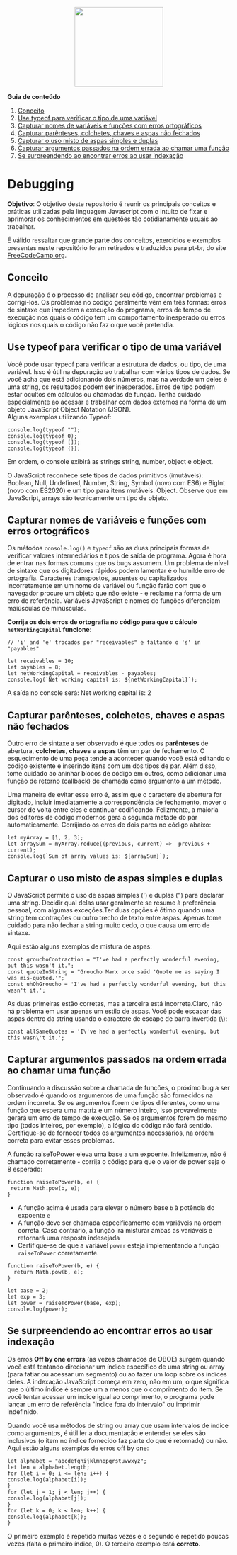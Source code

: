 <p align="center">  
  <img src="https://cdn.pixabay.com/photo/2015/04/23/17/41/javascript-736400_960_720.png" height="180" width="200">
</p>

<b>Guia de conteúdo</b>
1. [Conceito](#conceito)
2. [Use typeof para verificar o tipo de uma variável](#usetypeof)
3. [Capturar nomes de variáveis e funções com erros ortográficos](#capturarnomes)
4. [Capturar parênteses, colchetes, chaves e aspas não fechados](#capturarcolchetes)
5. [Capturar o uso misto de aspas simples e duplas](#capturaraspas)
6. [Capturar argumentos passados na ordem errada ao chamar uma função](#capturarg)
7. [Se surpreendendo ao encontrar erros ao usar indexação](#surpreendendoaoencontrar)


 <h1>Debugging</h1>
 <p><b>Objetivo</b>: O objetivo deste repositório é reunir os principais conceitos e práticas utilizadas pela línguagem Javascript com o intuito de fixar e aprimorar os conhecimentos em questões tão cotidianamente usuais ao trabalhar.</p>
  <p>É válido ressaltar que grande parte dos conceitos, exercícios e exemplos presentes neste repositório foram retirados e traduzidos para pt-br, do site <a href ="https://www.freecodecamp.org/learn">FreeCodeCamp.org</a>.</p>


<div id='conceito'/>

<h2>Conceito</h2>
  <p>A depuração é o processo de analisar seu código, encontrar problemas e corrigi-los. Os problemas no código geralmente vêm em três formas: erros de sintaxe que impedem a execução do programa, erros de tempo de execução nos quais o código tem um comportamento inesperado ou erros lógicos nos quais o código não faz o que você pretendia.</p>

<div id="usetypeof"/>

<h2>Use typeof para verificar o tipo de uma variável</h2>
  <p>Você pode usar typeof para verificar a estrutura de dados, ou tipo, de uma variável. Isso é útil na depuração ao trabalhar com vários tipos de dados. Se você acha que está adicionando dois números, mas na verdade um deles é uma string, os resultados podem ser inesperados. Erros de tipo podem estar ocultos em cálculos ou chamadas de função. Tenha cuidado especialmente ao acessar e trabalhar com dados externos na forma de um objeto JavaScript Object Notation (JSON).<br>Alguns exemplos utilizando Typeof:</br></p>

```
console.log(typeof "");
console.log(typeof 0);
console.log(typeof []);
console.log(typeof {});
```

<p>Em ordem, o console exibirá as strings string, number, object e object.</p>

<p>O JavaScript reconhece sete tipos de dados primitivos (imutáveis): Boolean, Null, Undefined, Number, String, Symbol (novo com ES6) e BigInt (novo com ES2020) e um tipo para itens mutáveis: Object. Observe que em JavaScript, arrays são tecnicamente um tipo de objeto.</p>

<div id="capturarnomes"/>

<h2>Capturar nomes de variáveis e funções com erros ortográficos</h2>
  <p>Os métodos <code>console.log()</code> e <code>typeof</code> são as duas principais formas de verificar valores intermediários e tipos de saída de programa. Agora é hora de entrar nas formas comuns que os bugs assumem. Um problema de nível de sintaxe que os digitadores rápidos podem lamentar é o humilde erro de ortografia. Caracteres transpostos, ausentes ou capitalizados incorretamente em um nome de variável ou função farão com que o navegador procure um objeto que não existe - e reclame na forma de um erro de referência. Variáveis JavaScript e nomes de funções diferenciam maiúsculas de minúsculas.</p>

<p><b>Corrija os dois erros de ortografia no código para que o cálculo <code>netWorkingCapital</code> funcione</b>:</p>

```
// 'i' and 'e' trocados por "receivables" e faltando o 's' in "payables"

let receivables = 10;
let payables = 8;
let netWorkingCapital = receivables - payables;
console.log(`Net working capital is: ${netWorkingCapital}`);

```
<p>A saída no console será: Net working capital is: 2</p>

<div id="capturarcolchetes"/>

<h2>Capturar parênteses, colchetes, chaves e aspas não fechados</h2>
   <p>Outro erro de sintaxe a ser observado é que todos os <b>parênteses</b> de abertura, <b>colchetes</b>, <b>chaves</b> e <b>aspas</b> têm um par de fechamento. O esquecimento de uma peça tende a acontecer quando você está editando o código existente e inserindo itens com um dos tipos de par. Além disso, tome cuidado ao aninhar blocos de código em outros, como adicionar uma função de retorno (callback) de chamada como argumento a um método.</p> 
   
   <p>Uma maneira de evitar esse erro é, assim que o caractere de abertura for digitado, incluir imediatamente a correspondência de fechamento, mover o cursor de volta entre eles e continuar codificando. Felizmente, a maioria dos editores de código modernos gera a segunda metade do par automaticamente. Corrijindo os erros de dois pares no código abaixo:</p>
   
```
let myArray = [1, 2, 3];
let arraySum = myArray.reduce((previous, current) =>  previous + current);
console.log(`Sum of array values is: ${arraySum}`);
```

<div id="capturaraspas"/>
  
<h2>Capturar o uso misto de aspas simples e duplas</h2>
  <p>O JavaScript permite o uso de aspas simples (') e duplas (") para declarar uma string. Decidir qual delas usar geralmente se resume à preferência pessoal, com algumas exceções.Ter duas opções é ótimo quando uma string tem contrações ou outro trecho de texto entre aspas. Apenas tome cuidado para não fechar a string muito cedo, o que causa um erro de sintaxe.</p>
  
 <p>Aqui estão alguns exemplos de mistura de aspas:</p>
 
 ```
const grouchoContraction = "I've had a perfectly wonderful evening, but this wasn't it.";
const quoteInString = "Groucho Marx once said 'Quote me as saying I was mis-quoted.'";
const uhOhGroucho = 'I've had a perfectly wonderful evening, but this wasn't it.';
```
<p>As duas primeiras estão corretas, mas a terceira está incorreta.Claro, não há problema em usar apenas um estilo de aspas. Você pode escapar das aspas dentro da string usando o caractere de escape de barra invertida (\):</p>

```
const allSameQuotes = 'I\'ve had a perfectly wonderful evening, but this wasn\'t it.';
```

<div id="capturarg"/>
  
<h2>Capturar argumentos passados na ordem errada ao chamar uma função</h2>
  <p>Continuando a discussão sobre a chamada de funções, o próximo bug a ser observado é quando os argumentos de uma função são fornecidos na ordem incorreta. Se os argumentos forem de tipos diferentes, como uma função que espera uma matriz e um número inteiro, isso provavelmente gerará um erro de tempo de execução. Se os argumentos forem do mesmo tipo (todos inteiros, por exemplo), a lógica do código não fará sentido. Certifique-se de fornecer todos os argumentos necessários, na ordem correta para evitar esses problemas.</p>
  <p>A função raiseToPower eleva uma base a um expoente. Infelizmente, não é chamado corretamente - corrija o código para que o valor de power seja o 8 esperado:</p>
  
 ```
 function raiseToPower(b, e) {
  return Math.pow(b, e);
}
```
  <ul>
<li>A função acima é usada para elevar o número base <code>b</code> à potência do expoente <code>e</code> </li>
<li>A função deve ser chamada especificamente com variáveis na ordem correta. Caso contrário, a função irá misturar ambas as variáveis e retornará uma resposta indesejada</li>
<li>Certifique-se de que a variável <code>power</code> esteja implementando a função <code>raiseToPower</code> corretamente.</li>
  </ul>

```
function raiseToPower(b, e) {
  return Math.pow(b, e);
}

let base = 2;
let exp = 3;
let power = raiseToPower(base, exp);
console.log(power);
```
  
<div id="surpreendendoaoencontrar"/>  
  
<h2>Se surpreendendo ao encontrar erros ao usar indexação</h2>
  <p>Os erros <b>Off by one errors</b> (às vezes chamados de OBOE) surgem quando você está tentando direcionar um índice específico de uma string ou array (para fatiar ou acessar um segmento) ou ao fazer um loop sobre os índices deles. A indexação JavaScript começa em zero, não em um, o que significa que o último índice é sempre um a menos que o comprimento do item. Se você tentar acessar um índice igual ao comprimento, o programa pode lançar um erro de referência "índice fora do intervalo" ou imprimir indefinido.</p>
  <p>Quando você usa métodos de string ou array que usam intervalos de índice como argumentos, é útil ler a documentação e entender se eles são inclusivos (o item no índice fornecido faz parte do que é retornado) ou não. Aqui estão alguns exemplos de erros off by one:</p>
  
  ```
  let alphabet = "abcdefghijklmnopqrstuvwxyz";
let len = alphabet.length;
for (let i = 0; i <= len; i++) {
  console.log(alphabet[i]);
}
for (let j = 1; j < len; j++) {
  console.log(alphabet[j]);
}
for (let k = 0; k < len; k++) {
  console.log(alphabet[k]);
}
```

<p>O primeiro exemplo é repetido muitas vezes e o segundo é repetido poucas vezes (falta o primeiro índice, 0). O terceiro exemplo está <b>correto</b>.</p>
  
